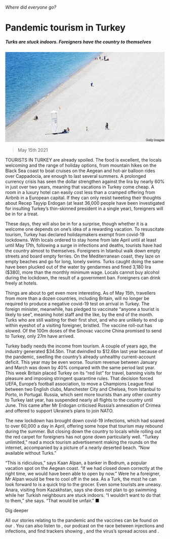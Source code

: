 ###### Where did everyone go?

# Pandemic tourism in Turkey 

##### Turks are stuck indoors. Foreigners have the country to themselves 

![image](images/20210515_eup004.jpg) 

> May 15th 2021 

TOURISTS IN TURKEY are already spoiled. The food is excellent, the locals welcoming and the range of holiday options, from mountain hikes on the Black Sea coast to boat cruises on the Aegean and hot-air balloon rides over Cappadocia, are enough to last several summers. A prolonged currency crisis has seen the dollar strengthen against the lira by nearly 60% in just over two years, meaning that vacations in Turkey come cheap. A room in a luxury hotel can easily cost less than a cramped offering from Airbnb in a European capital. If they can only resist tweeting their thoughts about Recep Tayyip Erdogan (at least 36,000 people have been investigated for insulting Turkey’s thin-skinned president in a single year), foreigners will be in for a treat.

These days, they will also be in for a surprise, though whether it is a welcome one depends on one’s idea of a rewarding vacation. To resuscitate tourism, Turkey has declared holidaymakers exempt from covid-19 lockdowns. With locals ordered to stay home from late April until at least until May 17th, following a surge in infections and deaths, tourists have had the country almost to themselves. Foreigners in Istanbul walk down empty streets and board empty ferries. On the Mediterranean coast, they laze on empty beaches and go for long, lonely swims. Turks caught doing the same have been plucked out of the water by gendarmes and fined 3,180 lira ($380), more than the monthly minimum wage. Locals cannot buy alcohol during the lockdown, the result of a government ban. Foreigners can drink freely at hotels.


Things are about to get even more interesting. As of May 15th, travellers from more than a dozen countries, including Britain, will no longer be required to produce a negative covid-19 test on arrival in Turkey. The foreign minister, meanwhile, has pledged to vaccinate “anyone a tourist is likely to see”, meaning hotel staff and the like, by the end of the month. Turks who are still waiting for their first shot, and who are unlikely to end up within eyeshot of a visiting foreigner, bristled. The vaccine roll-out has slowed. Of the 100m doses of the Sinovac vaccine China promised to send to Turkey, only 27m have arrived.

Turkey badly needs the income from tourism. A couple of years ago, the industry generated $34.5bn. That dwindled to $12.6bn last year because of the pandemic, swelling the country’s already unhealthy current-account deficit. This year may be even worse. Tourism revenue between January and March was down by 40% compared with the same period last year. This week Britain placed Turkey on its “red list” for travel, banning visits for pleasure and imposing stringent quarantine rules. That decision forced UEFA, Europe’s football association, to move a Champions League final between two English clubs, Manchester City and Chelsea, from Istanbul to Porto, in Portugal. Russia, which sent more tourists than any other country to Turkey last year, has suspended nearly all flights to the country until June. This came after Mr Erdogan criticised Russia’s annexation of Crimea and offered to support Ukraine’s plans to join NATO.

The new lockdown has brought down covid-19 infections, which had soared to over 60,000 a day in April, offering some hope that tourism may rebound during the summer. But closing down the country to locals while rolling out the red carpet for foreigners has not gone down particularly well. “Turkey unlimited,” read a mock tourism advertisement making the rounds on the internet, accompanied by a picture of a nearly deserted beach. “Now available without Turks.”

“This is ridiculous,” says Kaan Alpan, a banker in Bodrum, a popular vacation spot on the Aegean coast. “If we had closed down correctly at the right time, we would have been able to open by now.” Were he a foreigner, Mr Alpan would be free to cool off in the sea. As a Turk, the most he can look forward to is a quick trip to the grocer. Even some tourists are uneasy. Anara, visiting from Kazakhstan, says she does not plan to go swimming while her Turkish neighbours are stuck indoors. “I wouldn’t want to do that to them,” she says. “That would be unfair.” ■

Dig deeper

All our stories relating to the pandemic and the vaccines can be found on our . You can also listen to , our podcast on the race between injections and infections, and find trackers showing ,  and the virus’s spread across  and .

